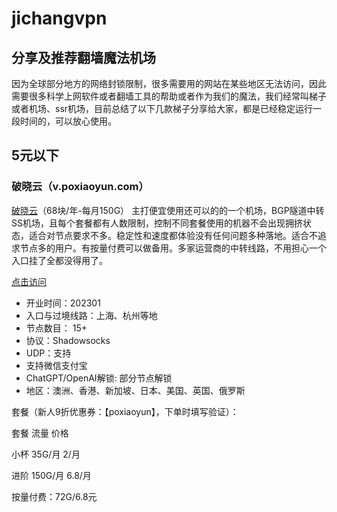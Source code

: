 # jichangvpn
## 分享及推荐翻墙魔法机场
因为全球部分地方的网络封锁限制，很多需要用的网站在某些地区无法访问，因此需要很多科学上网软件或者翻墙工具的帮助或者作为我们的魔法，我们经常叫梯子或者机场、ssr机场，目前总结了以下几款梯子分享给大家，都是已经稳定运行一段时间的，可以放心使用。

## 5元以下

### 破晓云（v.poxiaoyun.com）
[破晓云](https://v.poxiaoyun.com/#/register?code=tDaD39OL)（68块/年-每月150G）
主打便宜使用还可以的的一个机场，BGP隧道中转SS机场，且每个套餐都有人数限制，控制不同套餐使用的机器不会出现拥挤状态，适合对节点要求不多。稳定性和速度都体验没有任何问题多种落地。适合不追求节点多的用户。有按量付费可以做备用。多家运营商的中转线路，不用担心一个入口挂了全都没得用了。

[点击访问](https://v.poxiaoyun.com/#/register?code=tDaD39OL)

- 开业时间：202301
- 入口与过境线路：上海、杭州等地
- 节点数目： 15+
- 协议：Shadowsocks
- UDP：支持
- 支持微信支付宝
- ChatGPT/OpenAI解锁: 部分节点解锁
- 地区：澳洲、香港、新加坡、日本、美国、英国、俄罗斯

套餐（新人9折优惠券：【poxiaoyun】，下单时填写验证）：

套餐	流量	价格

小杯	35G/月	2/月

进阶	150G/月	6.8/月

按量付费：72G/6.8元


